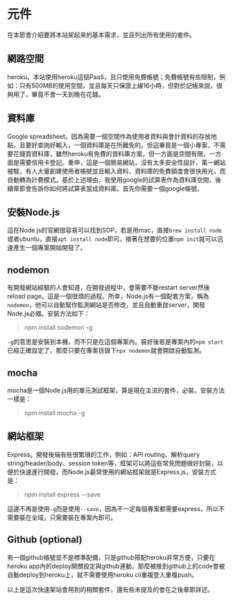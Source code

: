 # 元件
在本節會介紹要將本站架起來的基本需求，並且列出所有使用的套件。

## 網路空間
heroku。本站使用heroku這個PaaS，且只使用免費帳號；免費帳號有些限制，例如：只有500MB的使用空間，並且每天只保證上線16小時，但對於記帳來說，很夠用了，畢竟不會一天到晚在花錢。

## 資料庫
Google spreadsheet。因為需要一個空間作為使用者資料與會計資料的存放地點，且要好查詢好輸入，一個資料庫是在所難免的。但這畢竟是一個小專案，不需要花錢買資料庫，雖然heroku有免費的資料庫方案，但一方面是空間有限，一方面是需要信用卡登記。重申，這是一個簡易網站，沒有太多安全性設計，萬一網站被駭，有人大量創建使用者帳號並且輸入資料，資料庫的免費額度會很快用光，而自動轉為計費模式。基於上述理由，我使用google的試算表作為資料庫空間，後續章節會告訴你如何將試算表當成資料庫。首先你需要一個google帳號。

## 安裝Node.js
這在Node.js的官網很容易可以找到SOP，若是用mac，直接`brew install node`或者ubuntu，直接`apt install node`即可。接著在想要的位置`npm init`就可以迅速產生一個專案開始開發了。

## nodemon
有開發網站經驗的人會知道，在開發過程中，會需要不斷restart server然後reload page，這是一個很煩的過程。所幸，Node.js有一個配套方案，稱為`nodemon`，他可以自動幫你監測網站是否修改，並且自動重啟server，開發Node.js必備。安裝方法如下：
> npm install nodemon -g

`-g`的意思是安裝到本機，而不只是在這個專案內。裝好後若是專案內的`npm start`已經正確設定了，那麼只要在專案目錄下`npx nodemon`就會開啟自動監測。

## mocha
mocha是一個Node.js用的單元測試框架，算是現在主流的套件，必裝，安裝方法一樣是：
> npm install mocha -g

## 網站框架
Express。開發後端有些很繁瑣的工作，例如：API routing、解析query string/header/body、session token等，框架可以將這些常見問題做好封裝，以便於快速進行開發。而Node.js最常使用的網站框架就是Express.js，安裝方式是：
> npm install express --save

這邊不再是使用`-g`而是使用`--save`，因為不一定每個專案都需要express，所以不需要裝在全域，只需要裝在專案內即可。

## Github (optional)
有一個github帳號並不是標準配備，只是github搭配heroku非常方便，只要在heroku app內的deploy開關設定與github連動，那麼被推到github上的code會被自動deploy到heroku上，就不需要使用heroku cli重複登入重複push。
 
以上是這次快速架站會用到的相關套件，還有些未提及的會在之後章節詳述。



